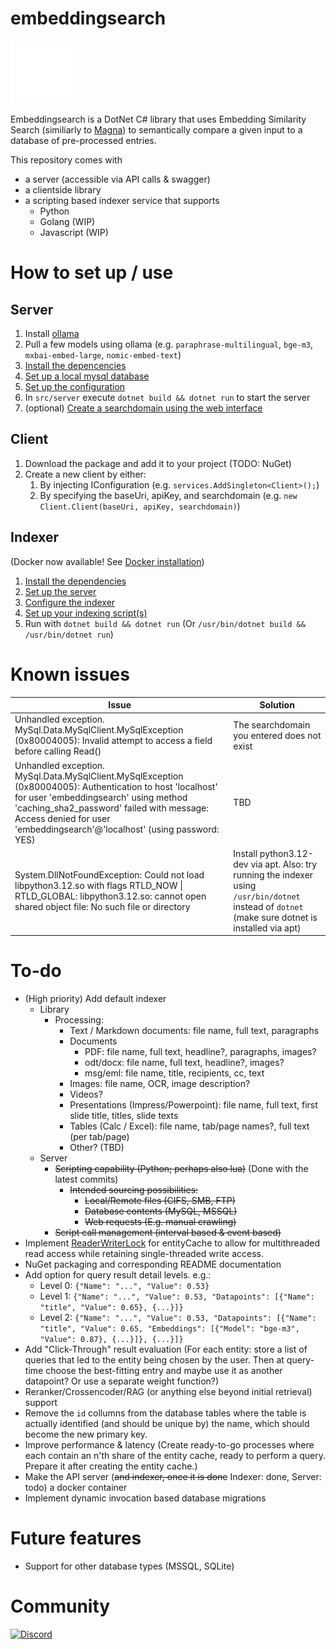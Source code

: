 # embeddingsearch
<img src="https://github.com/LD-Reborn/embeddingsearch/blob/main/logo.png" alt="Logo" width="100">

Embeddingsearch is a DotNet C# library that uses Embedding Similarity Search (similiarly to [Magna](https://github.com/yousef-rafat/Magna/tree/main)) to semantically compare a given input to a database of pre-processed entries.

This repository comes with
- a server (accessible via API calls & swagger)
- a clientside library
- a scripting based indexer service that supports
  - Python
  - Golang (WIP)
  - Javascript (WIP)

# How to set up / use
## Server
1. Install [ollama](https://ollama.com/download)
2. Pull a few models using ollama (e.g. `paraphrase-multilingual`, `bge-m3`, `mxbai-embed-large`, `nomic-embed-text`)
3. [Install the depencencies](docs/Server.md#installing-the-dependencies)
4. [Set up a local mysql database](docs/Server.md#mysql-database-setup)
5. [Set up the configuration](docs/Server.md#setup)
6. In `src/server` execute `dotnet build && dotnet run` to start the server
7. (optional) [Create a searchdomain using the web interface](docs/Server.md#accessing-the-api)
## Client
1. Download the package and add it to your project (TODO: NuGet)
2. Create a new client by either:
    1. By injecting IConfiguration (e.g. `services.AddSingleton<Client>();`)
    2. By specifying the baseUri, apiKey, and searchdomain (e.g. `new Client.Client(baseUri, apiKey, searchdomain)`)
## Indexer
(Docker now available! See [Docker installation](docs/Indexer.md#docker-installation))
1. [Install the dependencies](docs/Indexer.md#installing-the-dependencies)
2. [Set up the server](#server)
3. [Configure the indexer](docs/Indexer.md#configuration)
4. [Set up your indexing script(s)](docs/Indexer.md#scripting)
5. Run with `dotnet build && dotnet run` (Or `/usr/bin/dotnet build && /usr/bin/dotnet run`)
# Known issues
| Issue | Solution |
| --- | --- |
| Unhandled exception. MySql.Data.MySqlClient.MySqlException (0x80004005): Invalid attempt to access a field before calling Read() | The searchdomain you entered does not exist |
| Unhandled exception. MySql.Data.MySqlClient.MySqlException (0x80004005): Authentication to host 'localhost' for user 'embeddingsearch' using method 'caching_sha2_password' failed with message: Access denied for user 'embeddingsearch'@'localhost' (using password: YES) | TBD |
| System.DllNotFoundException: Could not load libpython3.12.so with flags RTLD_NOW \| RTLD_GLOBAL: libpython3.12.so: cannot open shared object file: No such file or directory | Install python3.12-dev via apt. Also: try running the indexer using `/usr/bin/dotnet` instead of `dotnet` (make sure dotnet is installed via apt) |
# To-do
- (High priority) Add default indexer
  - Library
    - Processing:
      - Text / Markdown documents: file name, full text, paragraphs
      - Documents
        - PDF: file name, full text, headline?, paragraphs, images?
        - odt/docx: file name, full text, headline?, images?
        - msg/eml: file name, title, recipients, cc, text
      - Images: file name, OCR, image description?
      - Videos?
      - Presentations (Impress/Powerpoint): file name, full text, first slide title, titles, slide texts
      - Tables (Calc / Excel): file name, tab/page names?, full text (per tab/page)
      - Other? (TBD)
  - Server
    - ~~Scripting capability (Python; perhaps also lua)~~ (Done with the latest commits)
      - ~~Intended sourcing possibilities:~~
        - ~~Local/Remote files (CIFS, SMB, FTP)~~
        - ~~Database contents (MySQL, MSSQL)~~
        - ~~Web requests (E.g. manual crawling)~~
    - ~~Script call management (interval based & event based)~~
- Implement [ReaderWriterLock](https://learn.microsoft.com/en-us/dotnet/api/system.threading.readerwriterlockslim?view=net-9.0&redirectedfrom=MSDN) for entityCache to allow for multithreaded read access while retaining single-threaded write access.
- NuGet packaging and corresponding README documentation
- Add option for query result detail levels. e.g.:
  - Level 0: `{"Name": "...", "Value": 0.53}`
  - Level 1: `{"Name": "...", "Value": 0.53, "Datapoints": [{"Name": "title", "Value": 0.65}, {...}]}`
  - Level 2: `{"Name": "...", "Value": 0.53, "Datapoints": [{"Name": "title", "Value": 0.65, "Embeddings": [{"Model": "bge-m3", "Value": 0.87}, {...}]}, {...}]}`
- Add "Click-Through" result evaluation (For each entity: store a list of queries that led to the entity being chosen by the user. Then at query-time choose the best-fitting entry and maybe use it as another datapoint? Or use a separate weight function?)
- Reranker/Crossencoder/RAG (or anything else beyond initial retrieval) support
- Remove the `id` collumns from the database tables where the table is actually identified (and should be unique by) the name, which should become the new primary key.
- Improve performance & latency (Create ready-to-go processes where each contain an n'th share of the entity cache, ready to perform a query. Prepare it after creating the entity cache.)
- Make the API server (~~and indexer, once it is done~~ Indexer: done, Server: todo) a docker container
- Implement dynamic invocation based database migrations

# Future features
- Support for other database types (MSSQL, SQLite)


# Community
<a href="https://discord.gg/MUKeZM3k"><img src="https://img.shields.io/badge/Join%20Discord-7289DA?style=flat&logo=discord&logoColor=whiteServer" alt="Discord"></img></a>